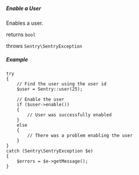 ##### Enable a User

Enables a user.

returns `bool`

throws `Sentry\SentryException`

##### Example

	try
	{
		// Find the user using the user id
		$user = Sentry::user(25);

		// Enable the user
		if ($user->enable())
		{
			// User was successfully enabled
		}
		else
		{
			// There was a problem enabling the user
		}
	}
	catch (Sentry\SentryException $e)
	{
		$errors = $e->getMessage();
	}

